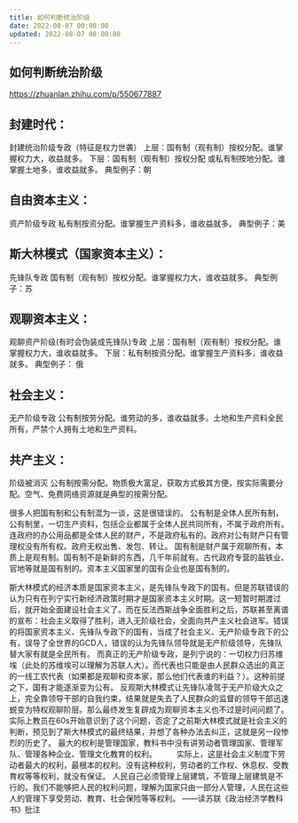 ```yaml
---
title: 如何判断统治阶级
date: 2022-08-07 00:00:00
updated: 2022-08-07 00:00:00
---
```


## 如何判断统治阶级

https://zhuanlan.zhihu.com/p/550677887

## 封建时代：
封建统治阶级专政（特征是权力世袭）
上层：国有制（观有制）按权分配。谁掌握权力大，收益就多。
下层：国有制（观有制）按权分配
或私有制按地分配。谁掌握土地多，谁收益就多。
典型例子：朝
## 自由资本主义：
资产阶级专政
私有制按资分配。谁掌握生产资料多，谁收益就多。
典型例子：美
## 斯大林模式（国家资本主义）：
先锋队专政
国有制（观有制）按权分配。谁掌握权力大，谁收益就多。
典型例子：苏
## 观聊资本主义：
观聊资产阶级(有时会伪装成先锋队)专政
上层：国有制（观有制）按权分配。谁掌握权力大，谁收益就多。
下层：私有制按资分配。谁掌握生产资料多，谁收益就多。
典型例子： 俄
## 社会主义：
无产阶级专政
公有制按劳分配。谁劳动的多，谁收益就多。土地和生产资料全民所有，严禁个人拥有土地和生产资料。
## 共产主义：
阶级被消灭
公有制按需分配。物质极大富足，获取方式极其方便，按实际需要分配。空气、免费网络资源就是典型的按需分配。

很多人把国有制和公有制混为一谈，这是很错误的。
公有制是全体人民所有制，公有制里，一切生产资料，包括企业都属于全体人民共同所有，不属于政府所有。连政府的办公用品都是全体人民的财产，不是政府私有的。政府对公有财产只有管理权没有所有权。政府无权出售、发包、转让。
国有制是财产属于观聊所有，本质上是观有制。国有制不是新鲜的东西，几千年前就有。古代政府专营的盐铁业、官地等就是国有制的。资本主义国家里的国有企业也是国有制的。

斯大林模式的经济本质是国家资本主义，是先锋队专政下的国有。但是苏联错误的认为只有在列宁实行新经济政策时期才是国家资本主义时期。这一短暂时期渡过后，就开始全面建设社会主义了。而在反法西斯战争全面胜利之后，苏联甚至离谱的宣布：社会主义取得了胜利，进入无阶级社会，全面向共产主义社会进军。错误的将国家资本主义、先锋队专政下的国有，当成了社会主义、无产阶级专政下的公有，误导了全世界的GCD人，错误的认为先锋队领导就是无产阶级领导，先锋队替大家有就是全民所有。
而真正的无产阶级专政，是列宁说的：一切权力归苏维埃（此处的苏维埃可以理解为苏联人大）。而代表也只能是由人民群众选出的真正的一线工农代表（如果都是观聊和资本家，那么他们代表谁的利益？）。这种前提之下，国有才能逐渐变为公有。
反观斯大林模式让先锋队凌驾于无产阶级大众之上，完全靠领导干部的自我约束，结果就是失去了人民群众的监督的领导干部迅速蜕变为特权观聊阶层。那么最终发生复辟成为观聊资本主义也不过是时间问题了。
实际上教员在60s开始意识到了这个问题，否定了之前斯大林模式就是社会主义的判断，预见到了斯大林模式的最终结果，并想了各种办法去纠正，这就是另一段惨烈的历史了。
最大的权利是管理国家，教科书中没有讲劳动者管理国家、管理军队、管理各种企业、管理文化教育的权利。 　　
实际上，这是社会主义制度下劳动者最大的权利，最根本的权利。没有这种权利，劳动者的工作权、休息权、受教育权等等权利，就没有保证。
人民自己必须管理上层建筑，不管理上层建筑是不行的。我们不能够把人民的权利问题，理解为国家只由一部分人管理，人民在这些人的管理下享受劳动、教育、社会保险等等权利。
——读苏联《政治经济学教科书》批注
